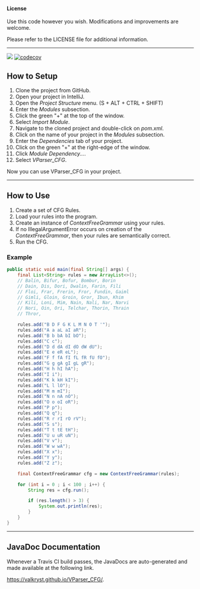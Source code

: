 #### License

Use this code however you wish. Modifications and improvements are welcome.

Please refer to the LICENSE file for additional information.

---

![](https://travis-ci.org/Valkryst/VParser_CFG.svg?branch=master) [![codecov](https://codecov.io/gh/Valkryst/VParser_CFG/branch/master/graph/badge.svg)](https://codecov.io/gh/Valkryst/VParser_CFG)

## How to Setup

1. Clone the project from GitHub.
2. Open your project in IntelliJ.
3. Open the *Project Structure* menu. (S + ALT + CTRL + SHIFT)
4. Enter the *Modules* subsection.
5. Click the green "+" at the top of the window.
6. Select *Import Module*.
7. Navigate to the cloned project and double-click on *pom.xml*.
8. Click on the name of your project in the *Modules* subsection.
9. Enter the *Dependencies* tab of your project.
10. Click on the green "+" at the right-edge of the window.
11. Click *Module Dependency...*.
12. Select *VParser_CFG*.

Now you can use VParser_CFG in your project.

---

## How to Use

1. Create a set of CFG Rules.
2. Load your rules into the program.
3. Create an instance of *ContextFreeGrammar* using your rules.
4. If no IllegalArgumentError occurs on creation of the *ContextFreeGrammar*, then your rules are semantically correct.
5. Run the CFG.

### Example

```java
public static void main(final String[] args) {
    final List<String> rules = new ArrayList<>();
    // Balin, Bifur, Bofur, Bombur, Borin
    // Dain, Dis, Dori, Dwalin, Farin, Fili
    // Floi, Frar, Frerin, Fror, Fundin, Gaiml
    // Gimli, Gloin, Groin, Gror, Ibun, Khim
    // Kili, Loni, Mim, Nain, Nali, Nar, Narvi
    // Nori, Oin, Ori, Telchar, Thorin, Thrain
    // Thror,

    rules.add("B D F G K L M N O T '");
    rules.add("A a aL aI aR");
    rules.add("B b bA bI bO");
    rules.add("C c");
    rules.add("D d dA dI dO dW dU");
    rules.add("E e eR eL");
    rules.add("F f fA fI fL fR fU fO");
    rules.add("G g gA gI gL gR");
    rules.add("H h hI hA");
    rules.add("I i");
    rules.add("K k kH kI");
    rules.add("L l lO");
    rules.add("M m mI");
    rules.add("N n nA nO");
    rules.add("O o oI oR");
    rules.add("P p");
    rules.add("Q q");
    rules.add("R r rI rO rV");
    rules.add("S s");
    rules.add("T t tE tH");
    rules.add("U u uR uN");
    rules.add("V v");
    rules.add("W w wA");
    rules.add("X x");
    rules.add("Y y");
    rules.add("Z z");

    final ContextFreeGrammar cfg = new ContextFreeGrammar(rules);

    for (int i = 0 ; i < 100 ; i++) {
        String res = cfg.run();

        if (res.length() > 3) {
            System.out.println(res);
        }
    }
}
```

---

## JavaDoc Documentation

Whenever a Travis CI build passes, the JavaDocs are auto-generated and made available at the following link.

https://valkryst.github.io/VParser_CFG/.